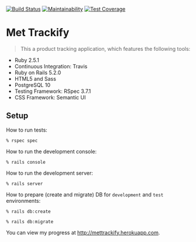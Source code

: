 [![Build Status](https://travis-ci.org/tflem/met_trackify.svg?branch=master)](https://travis-ci.org/tflem/met_trackify)
[![Maintainability](https://api.codeclimate.com/v1/badges/ed991bc332c2bac4e713/maintainability)](https://codeclimate.com/github/tflem/met_trackify/maintainability)
[![Test Coverage](https://api.codeclimate.com/v1/badges/ed991bc332c2bac4e713/test_coverage)](https://codeclimate.com/github/tflem/met_trackify/test_coverage)

# Met Trackify

> This a product tracking application, which features the following tools:

* Ruby 2.5.1
* Continuous Integration: Travis
* Ruby on Rails 5.2.0
* HTML5 and Sass
* PostgreSQL 10
* Testing Framework: RSpec 3.7.1
* CSS Framework: Semantic UI

## Setup

How to run tests:

```
% rspec spec
```

How to run the development console:

```
% rails console
```

How to run the development server:

```
% rails server
```

How to prepare (create and migrate) DB for `development` and `test` environments:

```
% rails db:create

% rails db:migrate
```

You can view my progress at http://mettrackify.herokuapp.com.